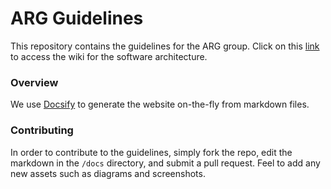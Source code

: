 # ARG Guidelines

This repository contains the guidelines for the ARG group. Click on this [link](https://software-architecture.vercel.app/#/) to access the wiki for the software architecture.

### Overview
We use [Docsify](https://docsify.js.org/) to generate the website on-the-fly from markdown files.

### Contributing
In order to contribute to the guidelines, simply fork the repo, edit the markdown in the `/docs` directory, and submit a pull request. Feel to add any new assets such as diagrams and screenshots.